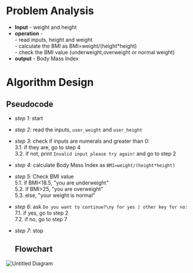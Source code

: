 # Problem Analysis
+ **Input** - weight and height
+ **operation** -\
             - read inputs, height and weight\
             - calculate the BMI as BMI=weight/(height*height)\
             - check the BMI value (underweight,overweight or normal weight)
+ **output** - Body Mass Index
# Algorithm Design
 ## Pseudocode 
 + *step 1*: start
 + *step 2*: read the inputs, `user_weight` and `user_height`
 + *step 3*: check if inputs are numerals and greater than 0:\
                 3.1. if they are, go to step 4\
                 3.2. if not, print ```Invalid input please try again!``` and go to step 2
+ *step 4*: calculate Body Mass Index as ```BMI=weight/(height*height)```
+ *step 5*: Check BMI value\
          5.1. if BMI<18.5, "you are underweight"\
          5.2. if BMI>25, "you are overweight"\
          5.3. else, "your weight is normal"
+ *step 6*: ask ```Do you want to continue?\ny for yes | other key for no:```\
                7.1. if yes, go to step 2\
                7.2. if no, go to step 7
+ *step 7*: stop

  ## Flowchart

![Untitled Diagram](https://github.com/user-attachments/assets/d6aedf88-e439-43f8-8ac1-81c867352753)
